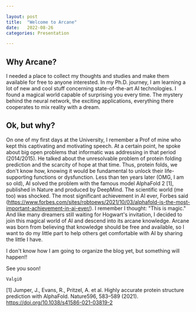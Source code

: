 ```yaml
---

layout: post
title:  "Welcome to Arcane"  
date:   2022-08-26 
categories: Presentation 

---
```


## Why Arcane?


I needed a place to collect my thoughts and studies and make them available for free to anyone interested. In my Ph.D. journey, I am learning a lot of new and cool stuff concerning state-of-the-art AI technologies. I found a magical world capable of surprising you every time. The mystery behind the neural network, the exciting applications, everything there cooperates to mix reality with a dream. 


## Ok, but why?


On one of my first days at the University, I remember a Prof of mine who kept this captivating and motivating speech. At a certain point, he spoke about big open problems that informatic was addressing in that period (2014/2015). He talked about the unresolvable problem of protein folding prediction and the scarcity of hope at that time. Thus, protein folds, we don't know how, knowing it would be fundamental to unlock their life-supporting functions or dysfunction.
Less than ten years later (OMG, I am so old), AI solved the problem with the famous model AlphaFold 2 [1], published in Nature and produced by DeepMind. The scientific world (me too) was shocked. The most significant achievement in AI ever, Forbes said (https://www.forbes.com/sites/robtoews/2021/10/03/alphafold-is-the-most-important-achievement-in-ai-ever/).
I remember I thought: "This is magic." And like many dreamers still waiting for Hogwart's invitation, I decided to join this magical world of AI and descend into its arcane knowledge. 
Arcane was born from believing that knowledge should be free and available, so I want to do my little part to help others get comfortable with AI by sharing the little I have.


I don't know how I am going to organize the blog yet, but something will happen!!


See you soon!


`Valgi0`


[1] Jumper, J., Evans, R., Pritzel, A. et al. Highly accurate protein structure prediction with AlphaFold. Nature596, 583–589 (2021). https://doi.org/10.1038/s41586-021-03819-2
